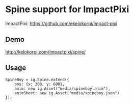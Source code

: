 # Spine support for ImpactPixi

ImpactPixi: https://github.com/ekelokorpi/impact-pixi

## Demo

http://kelokorpi.com/impactpixi/spine/

## Usage

	SpineBoy = ig.Spine.extend({
		pos: {x: 300, y: 600},
		anim: new ig.Asset("media/spineboy.anim"),
		animSheet: new ig.Asset("media/spineboy.json")
	});